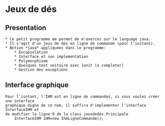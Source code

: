 # Jeux de dés

## Presentation

	* Ce petit programme me permet de m'exercer sur le language java.
	* Il s'agit d'un jeux de dés en ligne de commande (pour l'instant).
	* Notion *java* appliquées dans le programme:
		* Encapsulation
		* Interface et son implementation 
		* Polymorphisme 
		* Quelques test unitaire avec Junit (a completer)
		* Gestion des exceptions
		
## Interface graphique

	Pour l'isntant, l'IHM est en ligne de commandes, si vous voulez créer une interface 
	graphique digne de ce nom, il suffira d'implementer l'interface InterfaceIHM et
	de modifier la ligne 9 de la class jeuxdedés.Principale
		InterfaceIHM iHM=new IhmLigneCommande();
	

	
	
